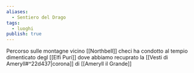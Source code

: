 ```yaml
---
aliases:
  - Sentiero del Drago
tags:
  - luoghi
publish: true
---
```

Percorso sulle montagne vicino [[Northbell]] checi ha condotto al tempio dimenticato degl [[Elfi Puri]] dove abbiamo recuprato la [[Vesti di Ameryll#^22d437|corona]] di [[Ameryll il Grande]] 